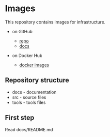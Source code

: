 # Images

This repository contains images for infrastructure.

* on GitHub
  * [repo](https://github.com/simpleunionspace/images)
  * [docs](https://simpleunionspace.github.io/images/)

* on Docker Hub
  * [docker images](https://hub.docker.com/u/simpleunionspace)

## Repository structure

* docs  - documentation
* src   - source files
* tools - tools files

## First step

Read docs/README.md
